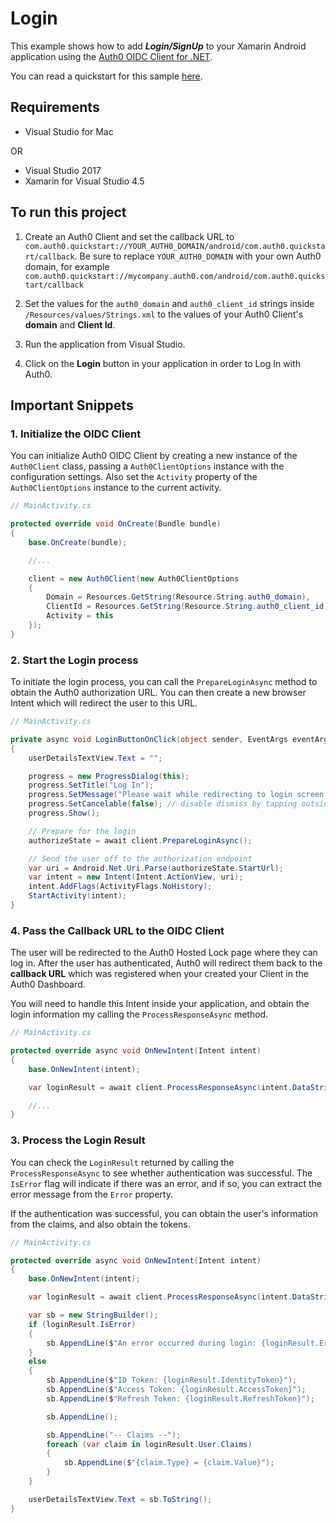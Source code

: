 # Login

This example shows how to add ***Login/SignUp*** to your Xamarin Android application using the [Auth0 OIDC Client for .NET](https://github.com/auth0/auth0-oidc-client-net).

You can read a quickstart for this sample [here](https://auth0.com/docs/quickstart/native/xamarin).

## Requirements

* Visual Studio for Mac

OR 

* Visual Studio 2017
* Xamarin for Visual Studio 4.5

## To run this project

1. Create an Auth0 Client and set the callback URL to `com.auth0.quickstart://YOUR_AUTH0_DOMAIN/android/com.auth0.quickstart/callback`. Be sure to replace `YOUR_AUTH0_DOMAIN` with your own Auth0 domain, for example `com.auth0.quickstart://mycompany.auth0.com/android/com.auth0.quickstart/callback`

2. Set the values for the `auth0_domain` and `auth0_client_id` strings inside `/Resources/values/Strings.xml` to the values of your Auth0 Client's **domain** and **Client Id**.

3. Run the application from Visual Studio.

4. Click on the **Login** button in your application in order to Log In with Auth0.

## Important Snippets

### 1. Initialize the OIDC Client

You can initialize Auth0 OIDC Client by creating a new instance of the `Auth0Client` class, passing a `Auth0ClientOptions` instance with the configuration settings. Also set the `Activity` property of the `Auth0ClientOptions` instance to the current activity.

```csharp
// MainActivity.cs

protected override void OnCreate(Bundle bundle)
{
    base.OnCreate(bundle);

    //...

    client = new Auth0Client(new Auth0ClientOptions
    {
        Domain = Resources.GetString(Resource.String.auth0_domain),
        ClientId = Resources.GetString(Resource.String.auth0_client_id),
        Activity = this
    });
}
```

### 2. Start the Login process

To initiate the login process, you can call the `PrepareLoginAsync` method to obtain the Auth0 authorization URL. You can then create a new browser Intent which will redirect the user to this URL.

```csharp
// MainActivity.cs

private async void LoginButtonOnClick(object sender, EventArgs eventArgs)
{
    userDetailsTextView.Text = "";

    progress = new ProgressDialog(this);
    progress.SetTitle("Log In");
    progress.SetMessage("Please wait while redirecting to login screen...");
    progress.SetCancelable(false); // disable dismiss by tapping outside of the dialog
    progress.Show();

    // Prepare for the login
    authorizeState = await client.PrepareLoginAsync();

    // Send the user off to the authorization endpoint
    var uri = Android.Net.Uri.Parse(authorizeState.StartUrl);
    var intent = new Intent(Intent.ActionView, uri);
    intent.AddFlags(ActivityFlags.NoHistory);
    StartActivity(intent);
}
```

### 4. Pass the Callback URL to the OIDC Client

The user will be redirected to the Auth0 Hosted Lock page where they can log in. After the user has authenticated, Auth0 will redirect them back to the **callback URL** which was registered when your created your Client in the Auth0 Dashboard.

You will need to handle this Intent inside your application, and obtain the login information my calling the `ProcessResponseAsync` method.

```csharp
// MainActivity.cs

protected override async void OnNewIntent(Intent intent)
{
    base.OnNewIntent(intent);

    var loginResult = await client.ProcessResponseAsync(intent.DataString, authorizeState);

    //...
}
```

### 3. Process the Login Result

You can check the `LoginResult` returned by calling the `ProcessResponseAsync` to see whether authentication was successful. The `IsError` flag will indicate if there was an error, and if so, you can extract the error message from the `Error` property.

If the authentication was successful, you can obtain the user's information from the claims, and also obtain the tokens.

```csharp
// MainActivity.cs

protected override async void OnNewIntent(Intent intent)
{
    base.OnNewIntent(intent);

    var loginResult = await client.ProcessResponseAsync(intent.DataString, authorizeState);

    var sb = new StringBuilder();
    if (loginResult.IsError)
    {
        sb.AppendLine($"An error occurred during login: {loginResult.Error}");
    }
    else
    {
        sb.AppendLine($"ID Token: {loginResult.IdentityToken}");
        sb.AppendLine($"Access Token: {loginResult.AccessToken}");
        sb.AppendLine($"Refresh Token: {loginResult.RefreshToken}");

        sb.AppendLine();

        sb.AppendLine("-- Claims --");
        foreach (var claim in loginResult.User.Claims)
        {
            sb.AppendLine($"{claim.Type} = {claim.Value}");
        }
    }

    userDetailsTextView.Text = sb.ToString();
}
```

